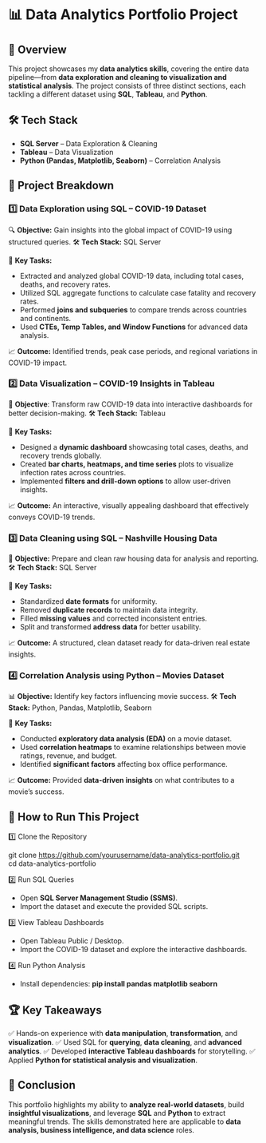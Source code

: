 # 📊 **Data Analytics Portfolio Project**

## 📌 Overview

This project showcases my **data analytics skills**, covering the entire data pipeline—from **data exploration and cleaning to visualization and statistical analysis**. The project consists of three distinct sections, each tackling a different dataset using **SQL**, **Tableau**, and **Python**.

## 🛠 Tech Stack

- **SQL Server** – Data Exploration & Cleaning
- **Tableau** – Data Visualization
- **Python (Pandas, Matplotlib, Seaborn)** – Correlation Analysis

## 📂 Project Breakdown

### 1️⃣ Data Exploration using SQL – COVID-19 Dataset

🔍 **Objective:** Gain insights into the global impact of COVID-19 using structured queries.
🛠 **Tech Stack:** SQL Server

📌 **Key Tasks:**
- Extracted and analyzed global COVID-19 data, including total cases, deaths, and recovery rates.
- Utilized SQL aggregate functions to calculate case fatality and recovery rates.
- Performed **joins and subqueries** to compare trends across countries and continents.
- Used **CTEs, Temp Tables, and Window Functions** for advanced data analysis.

📈 **Outcome:** Identified trends, peak case periods, and regional variations in COVID-19 impact.

### 2️⃣ Data Visualization – COVID-19 Insights in Tableau
🎨 **Objective**: Transform raw COVID-19 data into interactive dashboards for better decision-making.
🛠 **Tech Stack:** Tableau

📌 **Key Tasks:**
- Designed a **dynamic dashboard** showcasing total cases, deaths, and recovery trends globally.
- Created **bar charts, heatmaps, and time series** plots to visualize infection rates across countries.
- Implemented **filters and drill-down options** to allow user-driven insights.

📈 **Outcome:** An interactive, visually appealing dashboard that effectively conveys COVID-19 trends.

### 3️⃣ Data Cleaning using SQL – Nashville Housing Data
🧼 **Objective:** Prepare and clean raw housing data for analysis and reporting.
🛠 **Tech Stack:** SQL Server

📌 **Key Tasks:**
- Standardized **date formats** for uniformity.
- Removed **duplicate records** to maintain data integrity.
- Filled **missing values** and corrected inconsistent entries.
- Split and transformed **address data** for better usability.

📈 **Outcome:** A structured, clean dataset ready for data-driven real estate insights.

### 4️⃣ Correlation Analysis using Python – Movies Dataset
📊 **Objective:** Identify key factors influencing movie success.
🛠 **Tech Stack:** Python, Pandas, Matplotlib, Seaborn

📌 **Key Tasks:**
- Conducted **exploratory data analysis (EDA)** on a movie dataset.
- Used **correlation heatmaps** to examine relationships between movie ratings, revenue, and budget.
- Identified **significant factors** affecting box office performance.

📈 **Outcome:** Provided **data-driven insights** on what contributes to a movie’s success.

## 🚀 How to Run This Project

1️⃣ Clone the Repository

git clone https://github.com/yourusername/data-analytics-portfolio.git <br>
cd data-analytics-portfolio

2️⃣ Run SQL Queries
- Open **SQL Server Management Studio (SSMS)**.
- Import the dataset and execute the provided SQL scripts.

3️⃣ View Tableau Dashboards
- Open Tableau Public / Desktop.
- Import the COVID-19 dataset and explore the interactive dashboards.

4️⃣ Run Python Analysis
- Install dependencies:
  **pip install pandas matplotlib seaborn**

## 🏆 Key Takeaways

✅ Hands-on experience with **data manipulation**, **transformation**, and **visualization**.
✅ Used SQL for **querying**, **data cleaning**, and **advanced analytics**.
✅ Developed **interactive Tableau dashboards** for storytelling.
✅ Applied **Python for statistical analysis and visualization**.

## 📜 Conclusion

This portfolio highlights my ability to **analyze real-world datasets**, build **insightful visualizations**, and leverage **SQL** and **Python** to extract meaningful trends. The skills demonstrated here are applicable to **data analysis, business intelligence, and data science** roles.
